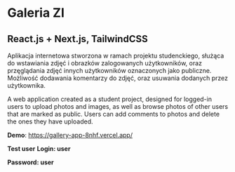 # Galeria ZI
## React.js + Next.js, TailwindCSS 
Aplikacja internetowa stworzona w ramach projektu studenckiego, służąca do wstawiania zdjęć i obrazków zalogowanych użytkowników, oraz przęglądania zdjęć innych użytkowników oznaczonych jako publiczne. Możliwość dodawania komentarzy do zdjęć, oraz usuwania dodanych przez użytkownika.

A web application created as a student project, designed for logged-in users to upload photos and images, as well as browse photos of other users that are marked as public. Users can add comments to photos and delete the ones they have uploaded.

**Demo**: https://gallery-app-8nhf.vercel.app/

**Test user**
**Login: user**

**Password: user**
